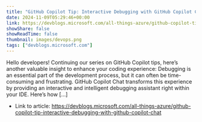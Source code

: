 ```yaml
---
title: "GitHub Copilot Tip: Interactive Debugging with GitHub Copilot Chat"
date: 2024-11-09T05:29:46+00:00
link: https://devblogs.microsoft.com/all-things-azure/github-copilot-tip-interactive-debugging-with-github-copilot-chat
showShare: false
showReadTime: false
thumbnail: images/devops.png
tags: ["devblogs.microsoft.com"]
---
```

Hello developers! Continuing our series on GitHub Copilot tips, here’s another valuable insight to enhance your coding experience: Debugging is an essential part of the development process, but it can often be time-consuming and frustrating. GitHub Copilot Chat transforms this experience by providing an interactive and intelligent debugging assistant right within your IDE. Here’s how […]

- Link to article: https://devblogs.microsoft.com/all-things-azure/github-copilot-tip-interactive-debugging-with-github-copilot-chat